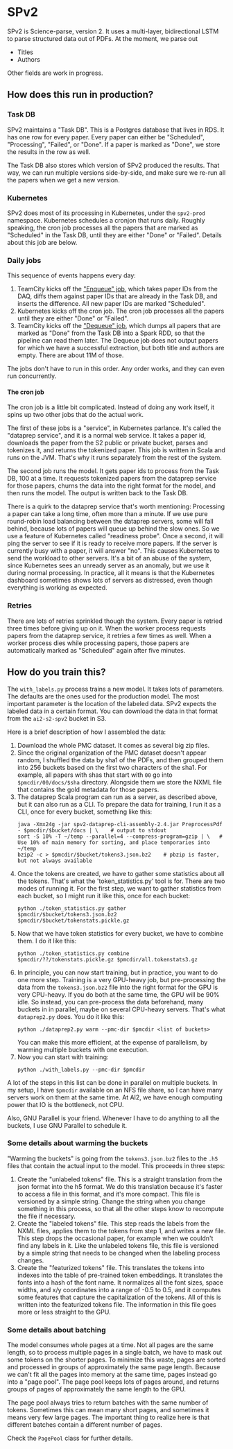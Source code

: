 # SPv2

SPv2 is Science-parse, version 2. It uses a multi-layer, bidirectional LSTM to parse structured data
out of PDFs. At the moment, we parse out

 * Titles
 * Authors

Other fields are work in progress. 

## How does this run in production?

### Task DB

SPv2 maintains a "Task DB". This is a Postgres database that lives in RDS. It has one row for every
paper. Every paper can either be "Scheduled", "Processing", "Failed", or "Done". If a paper is
marked as "Done", we store the results in the row as well.

The Task DB also stores which version of SPv2 produced the results. That way, we can run multiple
versions side-by-side, and make sure we re-run all the papers when we get a new version.

### Kubernetes

SPv2 does most of its processing in Kubernetes, under the `spv2-prod` namespace. Kubernetes
schedules a cronjon that runs daily. Roughly speaking, the cron job processes all the papers that
are marked as "Scheduled" in the Task DB, until they are either "Done" or "Failed". Details about
this job are below.

### Daily jobs

This sequence of events happens every day:

 1. TeamCity kicks off the ["Enqueue" job](https://github.com/allenai/scholar/blob/master/science-parse/src/main/scala/org/allenai/s2/SPV2EnqueueApplication.scala),
    which takes paper IDs from the DAQ, diffs them against paper IDs that are already in the Task
    DB, and inserts the difference. All new paper IDs are marked "Scheduled".
 2. Kubernetes kicks off the cron job. The cron job processes all the papers until they are either
    "Done" or "Failed".
 3. TeamCity kicks off the ["Dequeue" job](https://github.com/allenai/scholar/blob/master/science-parse/src/main/scala/org/allenai/s2/SPV2DequeueApplication.scala),
    which dumps all papers that are marked as "Done" from the Task DB into a Spark RDD, so that the
    pipeline can read them later. The Dequeue job does not output papers for which we have a
    successful extraction, but both title and authors are empty. There are about 11M of those.
    
The jobs don't have to run in this order. Any order works, and they can even run concurrently.

#### The cron job

The cron job is a little bit complicated. Instead of doing any work itself, it spins up two other
jobs that do the actual work.

The first of these jobs is a "service", in Kubernetes parlance. It's called the "dataprep service",
and it is a normal web service. It takes a paper id, downloads the paper from the S2 public or
private bucket, parses and tokenizes it, and returns the tokenized paper. This job is written in
Scala and runs on the JVM. That's why it runs separately from the rest of the system.

The second job runs the model. It gets paper ids to process from the Task DB, 100 at a time. It
requests tokenized papers from the dataprep service for those papers, churns the data into the right
format for the model, and then runs the model. The output is written back to the Task DB.

There is a quirk to the dataprep service that's worth mentioning: Processing a paper can take a long
time, often more than a minute. If we use pure round-robin load balancing between the dataprep
servers, some will fall behind, because lots of papers will queue up behind the slow ones. So we use
a feature of Kubernetes called "readiness probe". Once a second, it will ping the server to see if
it is ready to receive more papers. If the server is currently busy with a paper, it will answer
"no". This causes Kubernetes to send the workload to other servers. It's a bit of an abuse of the
system, since Kubernetes sees an unready server as an anomaly, but we use it during normal
processing. In practice, all it means is that the Kubernetes dashboard sometimes shows lots of
servers as distressed, even though everything is working as expected.

### Retries

There are lots of retries sprinkled though the system. Every paper is retried three times before
giving up on it. When the worker process requests papers from the dataprep service, it retries a few
times as well. When a worker process dies while processing papers, those papers are automatically
marked as "Scheduled" again after five minutes.

## How do you train this?

The `with_labels.py` process trains a new model. It takes lots of parameters. The defaults are the
ones used for the production model. The most important parameter is the location of the labeled
data. SPv2 expects the labeled data in a certain format. You can download the data in that format
from the `ai2-s2-spv2` bucket in S3.

Here is a brief description of how I assembled the data:
 1. Download the whole PMC dataset. It comes as several big zip files.
 2. Since the original organization of the PMC dataset doesn't appear random, I shuffled the data
    by sha1 of the PDFs, and then grouped them into 256 buckets based on the first two characters of
    the sha1. For example, all papers with shas that start with `00` go into `$pmcdir/00/docs/$sha`
    directory. Alongside them we store the NXML file that contains the gold metadata for those
    papers.
 3. The dataprep Scala program can run as a server, as described above, but it can also run as a
    CLI. To prepare the data for training, I run it as a CLI, once for every bucket, something like
    this:
    ```
    java -Xmx24g -jar spv2-dataprep-cli-assembly-2.4.jar PreprocessPdf - $pmcdir/$bucket/docs | \    # output to stdout
    sort -S 10% -T ~/temp --parallel=4 --compress-program=gzip | \   # Use 10% of main memory for sorting, and place temporaries into ~/temp 
    bzip2 -c > $pmcdir/$bucket/tokens3.json.bz2    # pbzip is faster, but not always available
    ```
 4. Once the tokens are created, we have to gather some statistics about all the tokens. That's what
    the 'token_statistics.py' tool is for. There are two modes of running it. For the first step,
    we want to gather statistics from each bucket, so I might run it like this, once for each
    bucket:
    ```
    python ./token_statistics.py gather $pmcdir/$bucket/tokens3.json.bz2 $pmcdir/$bucket/tokenstats.pickle.gz
    ```
 5. Now that we have token statistics for every bucket, we have to combine them. I do it like this:
    ```
    python ./token_statistics.py combine $pmcdir/??/tokenstats.pickle.gz $pmcdir/all.tokenstats3.gz
    ```
 6. In principle, you can now start training, but in practice, you want to do one more step.
    Training is a very GPU-heavy job, but pre-processing the data from the `tokens3.json.bz2` file
    into the right format for the GPU is very CPU-heavy. If you do both at the same time, the GPU
    will be 90% idle. So instead, you can pre-process the data beforehand, many buckets in in
    parallel, maybe on several CPU-heavy servers. That's what `dataprep2.py` does. You do it like
    this:
    ```
    python ./dataprep2.py warm --pmc-dir $pmcdir <list of buckets>
    ``` 
    You can make this more efficient, at the expense of parallelism, by warming multiple buckets
    with one execution.
 7. Now you can start with training:
    ```
    python ./with_labels.py --pmc-dir $pmcdir
    ```

A lot of the steps in this list can be done in parallel on multiple buckets. In my setup, I have
`$pmcdir` available on an NFS file share, so I can have many servers work on them at the same time.
At AI2, we have enough computing power that IO is the bottleneck, not CPU.

Also, GNU Parallel is your friend. Whenever I have to do anything to all the buckets, I use GNU
Parallel to schedule it.

### Some details about warming the buckets

"Warming the buckets" is going from the `tokens3.json.bz2` files to the `.h5` files that contain the
actual input to the model. This proceeds in three steps:
 1. Create the "unlabeled tokens" file. This is a straight translation from the json format into
    the h5 format. We do this translation because it's faster to access a file in this format, and
    it's more compact. This file is versioned by a simple string. Change the string when you change
    something in this process, so that all the other steps know to recompute the file if necessary.
 2. Create the "labeled tokens" file. This step reads the labels from the NXML files, applies them
    to the tokens from step 1, and writes a new file. This step drops the occasional paper, for
    example when we couldn't find any labels in it. Like the unlabeled tokens file, this file is
    versioned by a simple string that needs to be changed when the labeling process changes.
 3. Create the "featurized tokens" file. This translates the tokens into indexes into the table of
    pre-trained token embeddings. It translates the fonts into a hash of the font name. It
    normalizes all the font sizes, space widths, and x/y coordinates into a range of -0.5 to 0.5,
    and it computes some features that capture the capitalization of the tokens. All of this is
    written into the featurized tokens file. The information in this file goes more or less straight
    to the GPU.
    
### Some details about batching

The model consumes whole pages at a time. Not all pages are the same length, so to process multiple
pages in a single batch, we have to mask out some tokens on the shorter pages. To minimize this
waste, pages are sorted and processed in groups of approximately the same page length. Because we
can't fit all the pages into memory at the same time, pages instead go into a "page pool". The page
pool keeps lots of pages around, and returns groups of pages of approximately the same length to the
GPU.

The page pool always tries to return batches with the same number of tokens. Sometimes this can mean
many short pages, and sometimes it means very few large pages. The important thing to realize here
is that different batches contain a different number of pages.

Check the `PagePool` class for further details.
